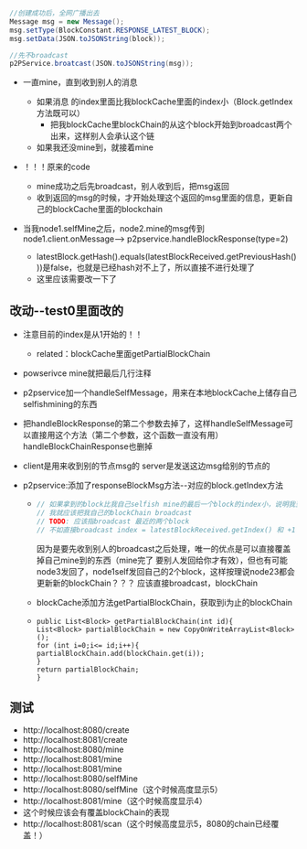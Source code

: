 ```java
//创建成功后，全网广播出去
Message msg = new Message();
msg.setType(BlockConstant.RESPONSE_LATEST_BLOCK);
msg.setData(JSON.toJSONString(block));

//先不broadcast
p2PService.broatcast(JSON.toJSONString(msg));

```

- 一直mine，直到收到别人的消息
  - 如果消息 的index里面比我blockCache里面的index小（Block.getIndex方法既可以）
    - 把我blockCache里blockChain的从这个block开始到broadcast两个出来，这样别人会承认这个链
  - 如果我还没mine到，就接着mine

- ！！！原来的code
  - mine成功之后先broadcast，别人收到后，把msg返回
  - 收到返回的msg的时候，才开始处理这个返回的msg里面的信息，更新自己的blockCache里面的blockchain
- 当我node1.selfMine之后，node2.mine的msg传到node1.client.onMessage--> p2pservice.handleBlockResponse(type=2)
  - latestBlock.getHash().equals(latestBlockReceived.getPreviousHash()))是false，也就是已经hash对不上了，所以直接不进行处理了
  - 这里应该需要改一下了

## 改动--test0里面改的

- 注意目前的index是从1开始的！！
  - related：blockCache里面getPartialBlockChain

- powserivce mine就把最后几行注释

- p2pservice加一个handleSelfMessage，用来在本地blockCache上储存自己selfishmining的东西

- 把handleBlockResponse的第二个参数去掉了，这样handleSelfMessage可以直接用这个方法（第二个参数，这个函数一直没有用） handleBlockChainResponse也删掉

- client是用来收到别的节点msg的
  server是发送这边msg给别的节点的

- p2pservice:添加了responseBlockMsg方法--对应的block.getIndex方法

  - ```java
    // 如果拿到的block比我自己selfish mine的最后一个block的index小，说明我至少领先别人1个block
    // 我就应该把我自己的blockChain broadcast
    // TODO: 应该指broadcast 最近的两个block
    // 不如直接broadcast index = latestBlockReceived.getIndex() 和 +1 的这两个block？
    ```

    因为是要先收到别人的broadcast之后处理，唯一的优点是可以直接覆盖掉自己mine到的东西（mine完了 要别人发回给你才有效），但也有可能node3发回了，node1self发回自己的2个block，这样按理说node23都会更新新的blockChain？？？ 应该直接broadcast，blockChain

  - blockCache添加方法getPartialBlockChain，获取到i为止的blockChain

  - ```
    public List<Block> getPartialBlockChain(int id){
    List<Block> partialBlockChain = new CopyOnWriteArrayList<Block>();
    for (int i=0;i<= id;i++){
    partialBlockChain.add(blockChain.get(i));
    }
    return partialBlockChain;
    }
    ```

    

## 测试

- http://localhost:8080/create
- http://localhost:8081/create
- http://localhost:8080/mine
- http://localhost:8081/mine
- http://localhost:8081/mine
- http://localhost:8080/selfMine
- http://localhost:8080/selfMine（这个时候高度显示5）
- http://localhost:8081/mine（这个时候高度显示4）
- 这个时候应该会有覆盖blockChain的表现
- http://localhost:8081/scan（这个时候高度显示5，8080的chain已经覆盖！）